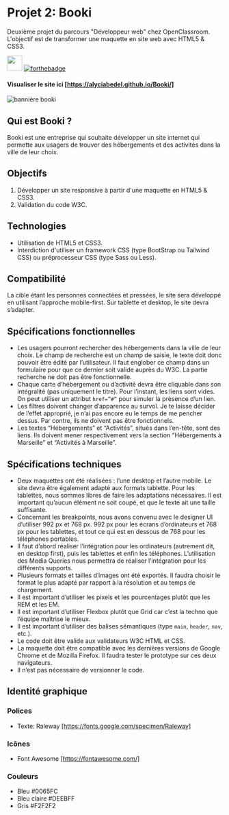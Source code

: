 # Projet 2: Booki
Deuxième projet du parcours "Développeur web" chez OpenClassroom. L'objectif est de transformer une maquette en site web avec HTML5 & CSS3.

<img src="https://user-images.githubusercontent.com/98737248/217825346-0de37e2b-cc12-47e5-9576-6e692255e834.svg" style="height:35px;"> [![forthebadge](https://forthebadge.com/images/badges/powered-by-coffee.svg)](https://forthebadge.com)

#### Visualiser le site ici [https://alyciabedel.github.io/Booki/]

![bannière booki](https://user-images.githubusercontent.com/98737248/217827698-1734f038-3bc9-4cbc-bb21-09cdf6acf8f1.png)


## Qui est Booki ?
Booki est une entreprise qui souhaite développer un site internet qui permette aux usagers de trouver des hébergements et des activités dans la ville de leur choix.

## Objectifs
1. Développer un site responsive à partir d'une maquette en HTML5 & CSS3.
2. Validation du code W3C.

## Technologies
- Utilisation de HTML5 et CSS3. 
- Interdiction d'utiliser un framework CSS (type BootStrap ou Tailwind CSS) ou préprocesseur CSS (type Sass ou Less).

## Compatibilité
La cible étant les personnes connectées et pressées, le site sera développé en utilisant l’approche mobile-first. Sur tablette et desktop, le site devra s’adapter.

## Spécifications fonctionnelles
- Les usagers pourront rechercher des hébergements dans la ville de leur choix. Le champ de recherche est un champ de saisie, le texte doit donc pouvoir être édité par l’utilisateur. Il faut englober ce champ dans un formulaire pour que ce dernier soit valide auprès du W3C. La partie recherche ne doit pas être fonctionnelle.
- Chaque carte d’hébergement ou d’activité devra être cliquable dans son intégralité (pas uniquement le titre). Pour l’instant, les liens sont vides. On peut utiliser un attribut `href=”#”` pour simuler la présence d’un lien.
- Les filtres doivent changer d’apparence au survol. Je te laisse décider de l’effet approprié, je n’ai pas encore eu le temps de me pencher dessus. Par contre, ils ne doivent pas être fonctionnels.
- Les textes “Hébergements” et “Activités”, situés dans l’en-tête, sont des liens. Ils doivent mener respectivement vers la section “Hébergements à Marseille” et “Activités à Marseille”.

## Spécifications techniques
- Deux maquettes ont été réalisées : l’une desktop et l’autre mobile. Le site devra être également adapté aux formats tablette. Pour les tablettes, nous sommes libres de faire les adaptations nécessaires. Il est important qu’aucun élément ne soit coupé, et que le texte ait une taille suffisante.
- Concernant les breakpoints, nous avons convenu avec le designer UI d’utiliser 992 px et 768 px. 992 px pour les écrans d’ordinateurs et 768 px pour les tablettes, et tout ce qui est en dessous de 768 pour les téléphones portables.
- Il faut d’abord réaliser l’intégration pour les ordinateurs (autrement dit, en desktop first), puis les tablettes et enfin les téléphones. L’utilisation des Media Queries nous permettra de réaliser l’intégration pour les différents supports.
- Plusieurs formats et tailles d’images ont été exportés. Il faudra choisir le format le plus adapté par rapport à la résolution et au temps de chargement.
- Il est important d’utiliser les pixels et les pourcentages plutôt que les REM et les EM.
- Il est important d’utiliser Flexbox plutôt que Grid car c’est la techno que l’équipe maîtrise le mieux.
- Il est important d’utiliser des balises sémantiques (type `main`, `header`, `nav`, etc.).
- Le code doit être valide aux validateurs W3C HTML et CSS.
- La maquette doit être compatible avec les dernières versions de Google Chrome et de Mozilla Firefox. Il faudra tester le prototype sur ces deux navigateurs.
- Il n’est pas nécessaire de versionner le code.

## Identité graphique
### Polices
- Texte: Raleway [https://fonts.google.com/specimen/Raleway]

### Icônes
- Font Awesome [https://fontawesome.com/]

### Couleurs
- Bleu #0065FC 
- Bleu claire #DEEBFF 
- Gris #F2F2F2
